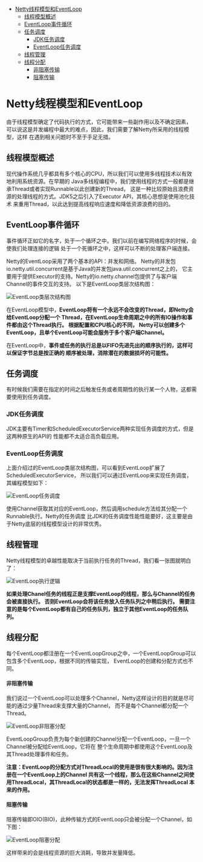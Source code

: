 <!-- TOC -->

   * [Netty线程模型和EventLoop](#netty线程模型和eventloop)
      * [线程模型概述](#线程模型概述)
      * [EventLoop事件循环](#eventloop事件循环)
      * [任务调度](#任务调度)
         * [JDK任务调度](#jdk任务调度)
         * [EventLoop任务调度](#eventloop任务调度)
      * [线程管理](#线程管理)
      * [线程分配](#线程分配)
         * [非阻塞传输](#非阻塞传输)
         * [阻塞传输](#阻塞传输)

<!--/ TOC -->

# Netty线程模型和EventLoop
由于线程模型确定了代码执行的方式，它可能带来一些副作用以及不确定因素，
可以说这是并发编程中最大的难点，因此，我们需要了解Netty所采用的线程模型，这样
在遇到相关问题时不至于手足无措。


## 线程模型概述
现代操作系统几乎都具有多个核心的CPU，所以我们可以使用多线程技术以有效地利用系统资源。在早期的
Java多线程编程中，我们使用线程的方式一般都是继承Thread或者实现Runnable以此创建新的Thread，
这是一种比较原始且浪费资源的处理线程的方式。JDK5之后引入了Executor API，其核心思想是使用池化技术
来重用Thread，以此达到提高线程响应速度和降低资源浪费的目的。


## EventLoop事件循环
事件循环正如它的名字，处于一个循环之中。我们以前在编写网络程序的时候，会使我们处理连接的逻辑
处于一个死循环之中，这样可以不断的处理客户端连接。

Netty的EventLoop采用了两个基本的API：并发和网络。
Netty的并发包io.netty.util.concurrent是基于Java的并发包java.util.concurrent之上的，
它主要用于提供Executor的支持。Netty的io.netty.channel包提供了与客户端Channel的事件交互的支持。
以下是EventLoop类层次结构图：

![EventLoop类层次结构图](../../media/pictures/netty/EventLoop类层次结构图.png)

在EventLoop模型中，**EventLoop将有一个永远不会改变的Thread，即Netty会给EventLoop分配一个
Thread，在EventLoop生命周期之中的所有IO操作和事件都由这个Thread执行。 根据配置和CPU核心的不同，
Netty可以创建多个EventLoop，且单个EventLoop可能会服务于多个客户端Channel。**

在EventLoop中，**事件或任务的执行总是以FIFO先进先出的顺序执行的，这样可以保证字节总是按正确的
顺序被处理，消除潜在的数据损坏的可能性。**


## 任务调度
有时候我们需要在指定的时间之后触发任务或者周期性的执行某一个人物，这都需要使用到任务调度。


### JDK任务调度
JDK主要有Timer和ScheduledExecutorService两种实现任务调度的方式，但是这两种原生的API的
性能都不太适合高负载应用。


### EventLoop任务调度
上面介绍过的EventLoop类层次结构图，可以看到EventLoop扩展了ScheduledExecutorService，
所以我们可以通过EventLoop来实现任务调度，其编程模型如下：

![EventLoop任务调度](../../media/pictures/netty/EventLoop任务调度.png)

使用Channel获取其对应的EventLoop，然后调用schedule方法给其分配一个Runnable执行。Netty的任务调度
比JDK的任务调度性能性能要好，这主要是由于Netty底层的线程模型设计的非常优秀。


## 线程管理
Netty线程模型的卓越性能取决于当前执行任务的Thread，我们看一张图就明白了：

![EventLoop执行逻辑](../../media/pictures/netty/EventLoop执行逻辑.png)

**如果处理Chanel任务的线程正是支撑EventLoop的线程，那么与Channel的任务会被直接执行。
否则EventLoop会将该任务放入任务队列之中稍后执行。
需要注意的是每个EventLoop都有自己的任务队列，独立于其他EventLoop的任务队列。**


## 线程分配
每个EventLoop都注册在一个EventLoopGroup之中，一个EventLoopGroup可以包含多个EventLoop，根据不同的传输实现，
EventLoop的创建和分配方式也不同。


#### 非阻塞传输
我们说过一个EventLoop可以处理多个Channel，Netty这样设计的目的就是尽可能的通过少量Thread来支撑大量的Channel，
而不是每个Channel都分配一个Thread。

![EventLoop非阻塞分配](../../media/pictures/netty/EventLoop非阻塞分配.png)

EventLoopGroup负责为每个新创建的Channel分配一个EventLoop，一旦一个Channel被分配给EventLoop，它将在
整个生命周期中都使用这个EventLoop及其Thread处理事件和任务。

**注意：EventLoop的分配方式对ThreadLocal的使用是很有很大影响的。因为注册在一个EventLoop上的Channel
共有这一个线程，那么在这些Channel之间使用ThreadLocal，其ThreadLocal的状态都是一样的，无法发挥ThreadLocal
本来的作用。**


#### 阻塞传输
阻塞传输即OIO(BIO)，此种传输方式的EventLoop只会被分配一个Channel，如下图：

![EventLoop阻塞分配](../../media/pictures/netty/EventLoop阻塞分配.png)

这样带来的会是线程资源的巨大消耗，导致并发量降低。
